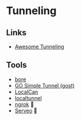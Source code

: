# Tunneling

## Links

- [Awesome Tunneling](https://github.com/anderspitman/awesome-tunneling)

## Tools

- [bore](/bore.md)
- [GO Simple Tunnel (gost)](/gost.md)
- [LocalCan](/localcan.md)
- [localtunnel](/localtunnel.md)
- [ngrok](/ngrok.md) 🌟
- [Serveo](/serveo.md) 🌟

<!--
http://localhost.run
-->

